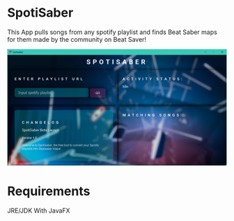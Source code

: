 # SpotiSaber
This App pulls songs from any spotify playlist and finds Beat Saber maps for them made by the community on Beat Saver!

![Image of Yaktocat](https://github.com/jerrymarshall2004/spotisaber/blob/main/java_rSjVZC7dXE.png)

# Requirements
JRE/JDK With JavaFX
